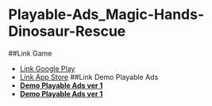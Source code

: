 # Playable-Ads_Magic-Hands-Dinosaur-Rescue

##Link Game

- [Link Google Play](https://play.google.com/store/apps/details?id=magichand.negaxy.dinosaur)
- [Link App Store](https://apps.apple.com/app/id1619537659)
  ##Link Demo Playable Ads
- [**Demo Playable Ads ver 1**]()
- [**Demo Playable Ads ver 1**]()
